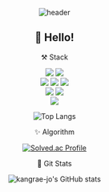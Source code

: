 <div align="center">

![header](https://capsule-render.vercel.app/api?type=Blur&color=a6e2a1&height=330&section=header&text=kangrae-jo&fontSize=40&fontColor=e9f0e9)


## 👋 Hello!

  
  ⚒️ Stack

<img src="https://img.shields.io/badge/Spring-6DB33F?style=for-the-badge&logo=Spring&logoColor=white">
<img src="https://img.shields.io/badge/SpringBoot-6DB33F?style=for-the-badge&logo=springboot&logoColor=white"> 
<br>
<img src="https://img.shields.io/badge/MySQL-4479A1?style=for-the-badge&logo=MySQL&logoColor=white"> 
<img src="https://img.shields.io/badge/JPA-59666C?style=for-the-badge&logo=Hibernate&logoColor=white"> 
<img src="https://img.shields.io/badge/Thymeleaf-005F0F?style=for-the-badge&logo=Thymeleaf&logoColor=white">
<br>
<img src="https://img.shields.io/badge/C++-00599C?style=for-the-badge&logo=cplusplus&logoColor=white"> 
<img src="https://img.shields.io/badge/Java-007396?style=for-the-badge&logo=OpenJDK&logoColor=white"/>
<br>
<img src="https://img.shields.io/badge/AWS-232F3E?style=for-the-badge&logo=amazonaws&logoColor=white">

<br>

![Top Langs](https://github-readme-stats.vercel.app/api/top-langs/?username=kangrae-jo&layout=compact&theme=vue)

 ✨ Algorithm
 
[![Solved.ac Profile](http://mazassumnida.wtf/api/v2/generate_badge?boj=rae4098)](https://solved.ac/rae4098/)

 👀 Git Stats

![kangrae-jo's GitHub stats](https://github-readme-stats.vercel.app/api?username=kangrae-jo&show_icons=true&theme=vue)  

</div>
